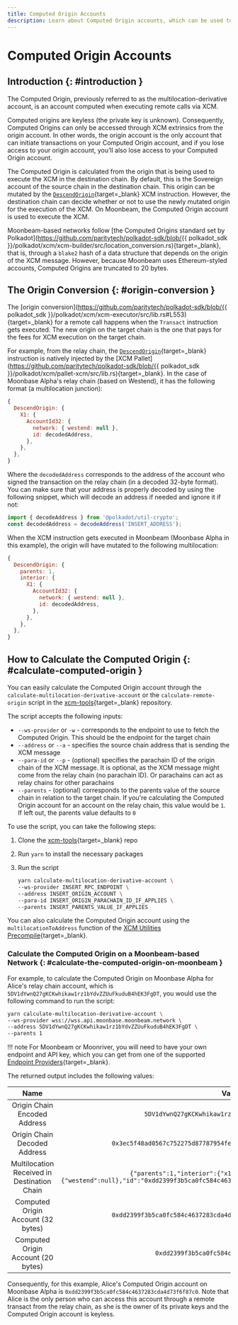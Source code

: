 ```yaml
---
title: Computed Origin Accounts
description: Learn about Computed Origin accounts, which can be used to execute remote cross-chain calls through a simple transaction, and how to calculate these accounts.
---
```


# Computed Origin Accounts

## Introduction {: #introduction }

The Computed Origin, previously referred to as the multilocation-derivative account, is an account computed when executing remote calls via XCM.

Computed origins are keyless (the private key is unknown). Consequently, Computed Origins can only be accessed through XCM extrinsics from the origin account. In other words, the origin account is the only account that can initiate transactions on your Computed Origin account, and if you lose access to your origin account, you’ll also lose access to your Computed Origin account.

The Computed Origin is calculated from the origin that is being used to execute the XCM in the destination chain. By default, this is the Sovereign account of the source chain in the destination chain. This origin can be mutated by the [`DescendOrigin`](/builders/interoperability/xcm/core-concepts/instructions#descend-origin){target=\_blank} XCM instruction. However, the destination chain can decide whether or not to use the newly mutated origin for the execution of the XCM. On Moonbeam, the Computed Origin account is used to execute the XCM.

Moonbeam-based networks follow [the Computed Origins standard set by Polkadot](https://github.com/paritytech/polkadot-sdk/blob/{{ polkadot_sdk }}/polkadot/xcm/xcm-builder/src/location_conversion.rs){target=\_blank}, that is, through a `blake2` hash of a data structure that depends on the origin of the XCM message. However, because Moonbeam uses Ethereum-styled accounts, Computed Origins are truncated to 20 bytes.

## The Origin Conversion {: #origin-conversion }

The [origin conversion](https://github.com/paritytech/polkadot-sdk/blob/{{ polkadot_sdk }}/polkadot/xcm/xcm-executor/src/lib.rs#L553){target=\_blank} for a remote call happens when the `Transact` instruction gets executed. The new origin on the target chain is the one that pays for the fees for XCM execution on the target chain.

For example, from the relay chain, the [`DescendOrigin`](/builders/interoperability/xcm/core-concepts/instructions#descend-origin){target=\_blank} instruction is natively injected by the [XCM Pallet](https://github.com/paritytech/polkadot-sdk/blob/{{ polkadot_sdk }}/polkadot/xcm/pallet-xcm/src/lib.rs){target=\_blank}. In the case of Moonbase Alpha's relay chain (based on Westend), it has the following format (a multilocation junction):

```js
{
  DescendOrigin: {
    X1: {
      AccountId32: {
        network: { westend: null },
        id: decodedAddress,
      },
    },
  },
}
```

Where the `decodedAddress` corresponds to the address of the account who signed the transaction on the relay chain (in a decoded 32-byte format). You can make sure that your address is properly decoded by using the following snippet, which will decode an address if needed and ignore it if not:

```js
import { decodeAddress } from '@polkadot/util-crypto';
const decodedAddress = decodeAddress('INSERT_ADDRESS');
```

When the XCM instruction gets executed in Moonbeam (Moonbase Alpha in this example), the origin will have mutated to the following multilocation:

```js
{
  DescendOrigin: {
    parents: 1,
    interior: {
      X1: {
        AccountId32: {
          network: { westend: null },
          id: decodedAddress,
        },
      },
    },
  },
}
```

## How to Calculate the Computed Origin {: #calculate-computed-origin }

You can easily calculate the Computed Origin account through the `calculate-multilocation-derivative-account` or the `calculate-remote-origin` script in the [xcm-tools](https://github.com/Moonsong-Labs/xcm-tools){target=\_blank} repository.

The script accepts the following inputs:

- `--ws-provider` or `-w` - corresponds to the endpoint to use to fetch the Computed Origin. This should be the endpoint for the target chain
- `--address` or `--a` - specifies the source chain address that is sending the XCM message
- `--para-id` or `--p` - (optional) specifies the parachain ID of the origin chain of the XCM message. It is optional, as the XCM message might come from the relay chain (no parachain ID). Or parachains can act as relay chains for other parachains
- `--parents` - (optional) corresponds to the parents value of the source chain in relation to the target chain. If you're calculating the Computed Origin account for an account on the relay chain, this value would be `1`. If left out, the parents value defaults to `0`

To use the script, you can take the following steps:

1. Clone the [xcm-tools](https://github.com/Moonsong-Labs/xcm-tools){target=\_blank} repo
2. Run `yarn` to install the necessary packages
3. Run the script

    ```bash
    yarn calculate-multilocation-derivative-account \
    --ws-provider INSERT_RPC_ENDPOINT \
    --address INSERT_ORIGIN_ACCOUNT \
    --para-id INSERT_ORIGIN_PARACHAIN_ID_IF_APPLIES \
    --parents INSERT_PARENTS_VALUE_IF_APPLIES
    ```

You can also calculate the Computed Origin account using the `multilocationToAddress` function of the [XCM Utilities Precompile](/builders/interoperability/xcm/xcm-utils/){target=\_blank}.

### Calculate the Computed Origin on a Moonbeam-based Network {: #calculate-the-computed-origin-on-moonbeam }

For example, to calculate the Computed Origin on Moonbase Alpha for Alice's relay chain account, which is `5DV1dYwnQ27gKCKwhikaw1rz1bYdvZZUuFkuduB4hEK3FgDT`, you would use the following command to run the script:

```bash
yarn calculate-multilocation-derivative-account \
--ws-provider wss://wss.api.moonbase.moonbeam.network \
--address 5DV1dYwnQ27gKCKwhikaw1rz1bYdvZZUuFkuduB4hEK3FgDT \
--parents 1
```

!!! note
    For Moonbeam or Moonriver, you will need to have your own endpoint and API key, which you can get from one of the supported [Endpoint Providers](/builders/get-started/endpoints/){target=\_blank}.

The returned output includes the following values:

|                    Name                     |                                                                           Value                                                                           |
|:-------------------------------------------:|:---------------------------------------------------------------------------------------------------------------------------------------------------------:|
|        Origin Chain Encoded Address         |                                                    `5DV1dYwnQ27gKCKwhikaw1rz1bYdvZZUuFkuduB4hEK3FgDT`                                                     |
|        Origin Chain Decoded Address         |                                           `0x3ec5f48ad0567c752275d87787954fef72f557b8bfa5eefc88665fa0beb89a56`                                            |
| Multilocation Received in Destination Chain | `{"parents":1,"interior":{"x1":{"accountId32":{"network": {"westend":null},"id":"0xdd2399f3b5ca0fc584c4637283cda4d73f6f87c0afb2e78fdbbbf4ce26c2556c"}}}}` |
|     Computed Origin Account (32 bytes)      |                                           `0xdd2399f3b5ca0fc584c4637283cda4d73f6f87c0afb2e78fdbbbf4ce26c2556c`                                            |
|     Computed Origin Account (20 bytes)      |                                                       `0xdd2399f3b5ca0fc584c4637283cda4d73f6f87c0`                                                        |

Consequently, for this example, Alice's Computed Origin account on Moonbase Alpha is `0xdd2399f3b5ca0fc584c4637283cda4d73f6f87c0`. Note that Alice is the only person who can access this account through a remote transact from the relay chain, as she is the owner of its private keys and the Computed Origin account is keyless.
